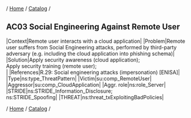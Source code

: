 / [Home](/acctp/) / [Catalog](/acctp/catalog/) /

## AC03 Social Engineering Against Remote User

|Context|Remote user interacts with a cloud application|
|Problem|Remote user suffers from Social Engineering attacks, performed by third-party adversary (e.g. including the cloud application into phishing schema)|
|Solution|Apply security awareness (cloud application);<br /> Apply security training (remote user);<br />|
|References|R.29: Social engineering attacks (impersonation) [ENISA]|
|Type|ns:type_ThreatPattern|
|Victim|su:comp_RemoteUser|
|Aggressor|su:comp_CloudApplication|
|Aggr. role|ns:role_Server|
|STRIDE|ns:STRIDE_Information_Disclosure;<br /> ns:STRIDE_Spoofing|
|THREAT|ns:threat_txExploitingBadPolicies|

/ [Home](/acctp/) / [Catalog](/acctp/catalog/) /
